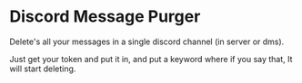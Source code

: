 # Discord Message Purger

Delete's all your messages in a single discord channel (in server or dms).

Just get your token and put it in, and put a keyword where if you say that, It will start deleting.

